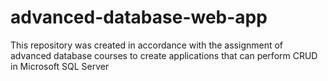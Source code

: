 # advanced-database-web-app
 This repository was created in accordance with the assignment of advanced database courses to create applications that can perform CRUD in Microsoft SQL Server

